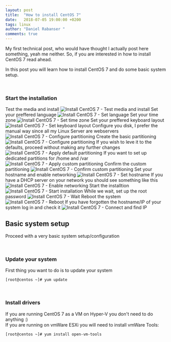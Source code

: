 ```yaml
---
layout: post
title:  "How to install CentOS 7"
date:   2018-07-05 19:00:00 +0200
tags: linux
author: "Daniel Rabanser "
comments: true
---
```

My first technical post, who would have thought I actually post here something, yeah me neither. So, if you are interested in how to install CentOS 7 read ahead.<!--excerpt-->


In this post you will learn how to install CentOS 7 and do some basic system setup.

<br>

### Start the installation
Test the media and install
![Install CentOS 7 - Test media and install](/assets/2018-07-05-how-to-install-centos-7/1_InstallCentOS7TestMediaAndInstall.png)
Set your preffered language
![Install CentOS 7 - Set language](/assets/2018-07-05-how-to-install-centos-7/2_InstallCentOS7SetLanguage.png)
Set your time zone
![Install CentOS 7 - Set time zone](/assets/2018-07-05-how-to-install-centos-7/3_InstallCentOS7SetTimeZone.png)
Set your preffered keyboard layout
![Install CentOS 7 - Set keyboard layout](/assets/2018-07-05-how-to-install-centos-7/4_InstallCentOS7SetKeyboardLayout.png)
Configure you disk, I prefer the manual way since all my Linux Server are webservers
![Install CentOS 7 - Configure partitioning](/assets/2018-07-05-how-to-install-centos-7/5_InstallCentOS7ConfigurePartitioning1.png)
Create the basic partitioning
![Install CentOS 7 - Configure partitioning](/assets/2018-07-05-how-to-install-centos-7/6_InstallCentOS7ConfigurePartitioning2.png)
If you wish to leve it to the defaults, proceed without making any further changes
![Install CentOS 7 - Apply default partitioning](/assets/2018-07-05-how-to-install-centos-7/7_InstallCentOS7ApplyDefaultPartitioning.png)
If you want to set up dedicated partitions for /home and /var
![Install CentOS 7 - Apply custom partitioning](/assets/2018-07-05-how-to-install-centos-7/8_InstallCentOS7ApplyCustomPartitioning.png)
Confirm the custom partitioning
![Install CentOS 7 - Confirm custom partitioning](/assets/2018-07-05-how-to-install-centos-7/9_InstallCentOS7ConfirmCustomPartitioning.png)
Set your hostname and enable networking
![Install CentOS 7 - Set hostname](/assets/2018-07-05-how-to-install-centos-7/10_InstallCentOS7SetHostname.png)
If you have a DHCP server on your network you should see something like this
![Install CentOS 7 - Enable networking](/assets/2018-07-05-how-to-install-centos-7/11_InstallCentOS7EnableNetworking.png)
Start the installtion
![Install CentOS 7 - Start installation](/assets/2018-07-05-how-to-install-centos-7/12_InstallCentOS7StartInstallation.png)
While we wait, set up the root password
![Install CentOS 7 - Wait](/assets/2018-07-05-how-to-install-centos-7/13_InstallCentOS7Wait.png)
Reboot the system
![Install CentOS 7 - Reboot](/assets/2018-07-05-how-to-install-centos-7/14_InstallCentOS7Reboot.png)
If you have forgotten the hostname/IP of your system log in and check it
![Install CentOS 7 - Connect and find IP](/assets/2018-07-05-how-to-install-centos-7/15_ConnectToCentOS7AndFindIPAddress.png)



## Basic system setup
Proceed with a very basic system setup/configuration

<br>

### Update your system
First thing you want to do is to update your system
```
[root@centos ~]# yum update
```
<br>

### Install drivers
If you are running CentOS 7 as a VM on Hyper-V you don't need to do anything :)  
If you are running on vmWare ESXi you will need to install vmWare Tools:
```
[root@centos ~]# yum install open-vm-tools
```
